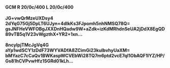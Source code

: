 #### GCM R 20/0c/400 L 20/0c/400
**JG+vwQrMzeUXDsy4**<br/>**2dYqG75Gj5DpLT6UJyn+4dIkKs3FJpomh5nhNMSQ78Q=**<br/>**gsJNFHeVWFOBgJXXDnHQadw9W+aZdk+izKdMRhdnSeUA2jDdX8EgQD89vTB5q1V23vWgzthX+YR2+1xn...**<br/><br/>
**8ncylpjTMcJgVq4G**<br/>**aYp1wdSCY1zDdF73WYVADfA8ZCimGi23kuIbvhyUaXM=**<br/>**bMYazC7cCaQv1BWKaspWCVEbWi28TQ7m6ptd2vcE7qI1ObAQF1IYZ/HP/Gs81hCVPvwHfz1SGRd01kLh...**
